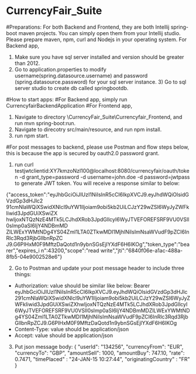 # CurrencyFair_Suite

#Preparations:
For both Backend and Frontend, they are both Intellij spring-boot maven projects. You can simply open them from your Intellij studio.
Please prepare maven, npm, curl and Nodejs in your operating system.
For Backend app, 
  1) Make sure you have sql server installed and version should be greater than 2012. 
  2) Go to application.properties to modify username(spring.datasource.username) and password (spring.datasource.password) for your sql server instance. 3) Go to sql server studio to create db called springbootdb.

#How to start apps:
#For Backend app, simply run CurrencyfairBackendApplication
#For Frontend app, 
  1) Navigate to directory \CurrencyFair_Suite\Currencyfair_Frontend, and run mvn spring-boot:run. 
  2) Navigate to direcotry src/main/resource, and run npm install. 
  3) run npm start.

#For post messages to backend, please use Postman and flow steps below, this is because the app is secured by oauth2.0 password grant.
1) run curl testjwtclientid:XY7kmzoNzl100@localhost:8080/currencyfair/oauth/token -d grant_type=password -d username=john.doe -d password=jwtpass to generate JWT token. You will receive a response similar to below:

{"access_token":"eyJhbGciOiJIUzI1NiIsInR5cCI6IkpXVCJ9.eyJhdWQiOlsidGVzdGp3dHJlc2
91cmNlaWQiXSwidXNlcl9uYW1lIjoiam9obi5kb2UiLCJzY29wZSI6WyJyZWFkIiwid3JpdGUiXSwiZX
hwIjoxNTQzNzE4MTk5LCJhdXRob3JpdGllcyI6WyJTVEFOREFSRF9VU0VSIl0sImp0aSI6IjY4NDBmMD
ZlLWExYWMtNDg4YS04ZmI1LTA0ZTkwMDI1MjhlNiIsImNsaWVudF9pZCI6InRlc3Rqd3RjbGllbnRpZC
J9.G6PIHxM0F9MftzDaQotd1n9ybnSGsEjlYXdF6H6IKOg","token_type":"bearer","expires_i
n":43200,"scope":"read write","jti":"6840f06e-a1ac-488a-8fb5-04e9002528e6"}

2) Go to Postman and update your post message header to include three things:
  - Authorization: value should be similar like below:
  Bearer eyJhbGciOiJIUzI1NiIsInR5cCI6IkpXVCJ9.eyJhdWQiOlsidGVzdGp3dHJlc291cmNlaWQiXSwidXNlcl9uYW1lIjoiam9obi5kb2UiLCJzY29wZSI6WyJyZWFkIiwid3JpdGUiXSwiZXhwIjoxNTQzNzE4MTk5LCJhdXRob3JpdGllcyI6WyJTVEFOREFSRF9VU0VSIl0sImp0aSI6IjY4NDBmMDZlLWExYWMtNDg4YS04ZmI1LTA0ZTkwMDI1MjhlNiIsImNsaWVudF9pZCI6InRlc3Rqd3RjbGllbnRpZCJ9.G6PIHxM0F9MftzDaQotd1n9ybnSGsEjlYXdF6H6IKOg
  - Content-Type: value should be application/json
  - Accept: value should be application/json
  
3) Put json message body:
  {
	"userId": "134256",
	"currencyFrom": "EUR",
	"currencyTo": "GBP",
	"amountSell": 1000,
	"amountBuy": 747.10,
	"rate": 0.7471,
	"timePlaced" : "24-JAN-15 10:27:44",
	"originatingCountry" : "FR"
}
  

